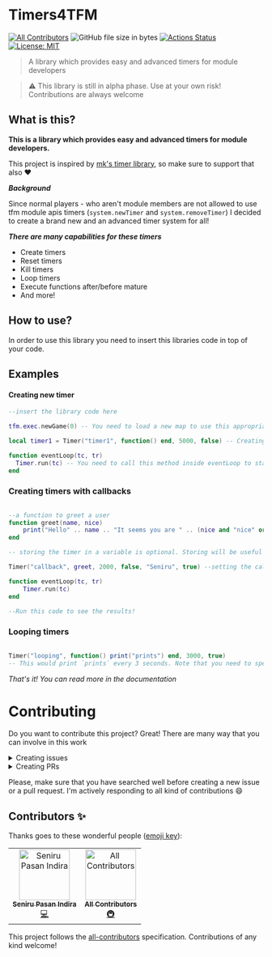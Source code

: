 # Timers4TFM
[![All Contributors](https://img.shields.io/badge/all_contributors-2-orange.svg?style=flat-square)](#contributors) ![GitHub file size in bytes](https://img.shields.io/github/size/Seniru/Timers4TFM/src/timer.min.lua?label=Code%20size%20%28minified%29) [![Actions Status](https://github.com/Seniru/Timers4TFM/workflows/Build/badge.svg)](https://github.com/Seniru/Timers4TFM/actions) [![License: MIT](https://img.shields.io/badge/License-MIT-yellow.svg)](https://opensource.org/licenses/MIT) 

> A library which provides easy and advanced timers for module developers

> :warning: This library is still in alpha phase. Use at your own risk! Contributions are always welcome

## What is this?

**This is a library which provides easy and advanced timers for module developers.**

This project is inspired by [mk's timer library](https://atelier801.com/topic?f=6&t=875052), so make sure to support that also :heart:

***Background***

Since normal players - who aren't module members are not allowed to use tfm module apis timers (`system.newTimer` and `system.removeTimer`) I decided to create a brand new and an advanced timer system for all!

***There are many capabilities for these timers***

- Create timers
- Reset timers
- Kill timers
- Loop timers
- Execute functions after/before mature
- And more!


## How to use?

In order to use this library you need to insert this libraries code in top of your code.

## Examples

#### Creating new timer

```lua
--insert the library code here

tfm.exec.newGame(0) -- You need to load a new map to use this appropriately

local timer1 = Timer("timer1", function() end, 5000, false) -- Creating a very basic timer with a timeout value of 5000

function eventLoop(tc, tr)
  Timer.run(tc) -- You need to call this method inside eventLoop to start and process timers
end


```

### Creating timers with callbacks

```lua

--a function to greet a user
function greet(name, nice)
    print("Hello" .. name .. "It seems you are " .. (nice and "nice" or "not nice"))
end

-- storing the timer in a variable is optional. Storing will be useful if you need to access information about the timer

Timer("callback", greet, 2000, false, "Seniru", true) --setting the callback to our greet function and pass "Seniru" and true as arguments

function eventLoop(tc, tr)
    Timer.run(tc)
end

--Run this code to see the results!

```

### Looping timers

```lua

Timer("looping", function() print("prints") end, 3000, true)
-- This would print `prints` every 3 seconds. Note that you need to specify the time in milliseconds

```


*That's it! You can read more in the documentation*

<!--TODO: Create documentation and link it to 'documentation'-->


# Contributing

Do you want to contribute this project? Great! There are many way that you can involve in this work

<details>
    <summary>Creating issues</summary>
    You can create issues for the following reasons,
    <ul>
        <li>Something is not working (bug)</li>
        <li>Suggestion / Feature request</li>
        <li>General questions</li>
    </ul>
</details>

<details>
    <summary>Creating PRs</summary>
    You can submit a PR for the following,
    <ul>
        <li>Bug fixes</li>
        <li>Improvements</li>
        <li>Additions of new features</li>
        <li>Minor fixes (such as fixing a typo)</li>
    </ul>
</details>

Please, make sure that you have searched well before creating a new issue or a pull request. I'm actively responding to all kind of contributions :smile:

## Contributors ✨

Thanks goes to these wonderful people ([emoji key](https://allcontributors.org/docs/en/emoji-key)):

<!-- ALL-CONTRIBUTORS-LIST:START - Do not remove or modify this section -->
<!-- prettier-ignore -->
<table>
  <tr>
    <td align="center"><a href="https://github.com/Seniru"><img src="https://avatars2.githubusercontent.com/u/34127015?v=4" width="100px;" alt="Seniru Pasan Indira"/><br /><sub><b>Seniru Pasan Indira</b></sub></a><br /><a href="https://github.com/Seniru/Timers4TFM/commits?author=Seniru" title="Code">💻</a></td>
    <td align="center"><a href="https://allcontributors.org"><img src="https://avatars1.githubusercontent.com/u/46410174?v=4" width="100px;" alt="All Contributors"/><br /><sub><b>All Contributors</b></sub></a><br /><a href="#infra-all-contributors" title="Infrastructure (Hosting, Build-Tools, etc)">🚇</a></td>
  </tr>
</table>

<!-- ALL-CONTRIBUTORS-LIST:END -->

This project follows the [all-contributors](https://github.com/all-contributors/all-contributors) specification. Contributions of any kind welcome!
